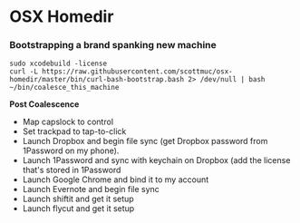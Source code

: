 # OSX Homedir

### Bootstrapping a brand spanking new machine

```
sudo xcodebuild -license
curl -L https://raw.githubusercontent.com/scottmuc/osx-homedir/master/bin/curl-bash-bootstrap.bash 2> /dev/null | bash
~/bin/coalesce_this_machine
```

**Post Coalescence**

* Map capslock to control
* Set trackpad to tap-to-click
* Launch Dropbox and begin file sync (get Dropbox password from 1Password on  my phone).
* Launch 1Password and sync with keychain on Dropbox (add the license
  that's stored in 1Password
* Launch Google Chrome and bind it to my account
* Launch Evernote and begin file sync
* Launch shiftit and get it setup
* Launch flycut and get it setup

